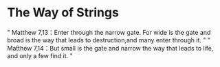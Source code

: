 # The Way of Strings

 " Matthew 7,13：Enter through the narrow gate. For wide is the gate and broad is the way that leads to destruction,and many enter through it. "
 " Matthew 7,14：But small is the gate and narrow the way that leads to life, and only a few find it. "
